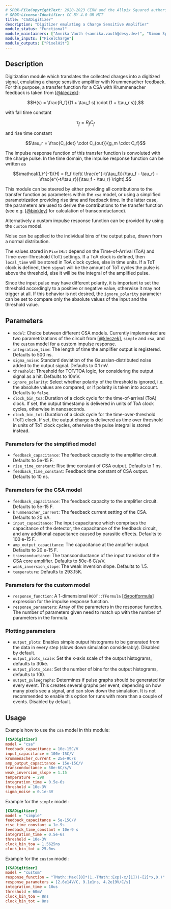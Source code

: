 ```yaml
---
# SPDX-FileCopyrightText: 2020-2023 CERN and the Allpix Squared authors
# SPDX-License-Identifier: CC-BY-4.0 OR MIT
title: "CSADigitizer"
description: "Digitizer emulating a Charge Sensitive Amplifier"
module_status: "Functional"
module_maintainers: ["Annika Vauth (<annika.vauth@desy.de>)", "Simon Spannagel (<simon.spannagel@desy.de>)"]
module_inputs: ["PixelCharge"]
module_outputs: ["PixelHit"]
---
```


## Description

Digitization module which translates the collected charges into a digitized signal, emulating a charge sensitive amplifier with Krummenacher feedback.
For this purpose, a transfer function for a CSA with Krummenacher feedback is taken from \[[@kleczek]\]:
```math
H(s) = \frac{R_f}{(1 + \tau_f s) \cdot (1 + \tau_r s)},
```
with fall time constant
```math
\tau_f = R_f C_f
```
and rise time constant
```math
\tau_r = \frac{C_{det} \cdot C_{out}}{g_m \cdot C_f}
```
The impulse response function of this transfer function is convoluted with the charge pulse. In the time domain, the impulse response function can be written as

```math
\mathcal{L}^{-1}(H) = R_f \left( \frac{e^{-t/\tau_f}}{\tau_f - \tau_r} - \frac{e^{-t/\tau_r}}{\tau_f - \tau_r} \right).
```
This module can be steered by either providing all contributions to the transfer function as parameters within the `csa` model, or using a simplified parametrization providing rise time and feedback time.
In the latter case, the parameters are used to derive the contributions to the transfer function (see e.g. \[[@binkley]\] for calculation of transconductance).

Alternatively a custom impulse response function can be provided by using the `custom` model.

Noise can be applied to the individual bins of the output pulse, drawn from a normal distribution.

The values stored in `PixelHit` depend on the Time-of-Arrival (ToA) and Time-over-Threshold (ToT) settings. If a ToA clock is defined, then `local_time` will be stored in ToA clock cycles, else in time units. If a ToT clock is defined, then `signal` will be the amount of ToT cycles the pulse is above the threshold, else it will be the integral of the amplified pulse.

Since the input pulse may have different polarity, it is important to set the threshold accordingly to a positive or negative value, otherwise it may not trigger at all.
If this behavior is not desired, the `ignore_polarity` parameter can be set to compare only the absolute values of the input and the threshold value.

## Parameters

* `model`: Choice between different CSA models. Currently implemented are two parametrizations of the circuit from \[[@kleczek]\], `simple` and `csa`, and the `custom` model for a custom impulse response.
* `integration_time`: The length of time the amplifier output is registered. Defaults to 500 ns.
* `sigma_noise`: Standard deviation of the Gaussian-distributed noise added to the output signal. Defaults to 0.1 mV.
* `threshold`: Threshold for TOT/TOA logic, for considering the output signal as a hit. Defaults to 10mV.
* `ignore_polarity`: Select whether polarity of the threshold is ignored, i.e. the absolute values are compared, or if polarity is taken into account. Defaults to `false`.
* `clock_bin_toa`: Duration of a clock cycle for the time-of-arrival (ToA) clock. If set, the output timestamp is delivered in units of ToA clock cycles, otherwise in nanoseconds.
* `clock_bin_tot`: Duration of a clock cycle for the time-over-threshold (ToT) clock. If set, the output charge is delivered as time over threshold in units of ToT clock cycles, otherwise the pulse integral is stored instead.

### Parameters for the simplified model

* `feedback_capacitance`: The feedback capacity to the amplifier circuit. Defaults to 5e-15 F.
* `rise_time_constant`: Rise time constant of CSA output. Defaults to 1 ns.
* `feedback_time_constant`: Feedback time constant of CSA output. Defaults to 10 ns.

### Parameters for the CSA model

* `feedback_capacitance`: The feedback capacity to the amplifier circuit. Defaults to 5e-15 F.
* `krummenacher_current`: The feedback current setting of the CSA. Defaults to 20 nA.
* `input_capacitance`: The input capacitance which comprises the capacitance of the detector, the capacitance of the feedback circuit, and any additional capacitance caused by parasitic effects. Defaults to 100 e-15 F.
* `amp_output_capacitance`: The capacitance at the amplifier output. Defaults to 20 e-15 F.
* `transconductance`: The transconductance of the input transistor of the CSA core amplifier. Defaults to 50e-6 C/s/V.
* `weak_inversion_slope`: The weak inversion slope. Defaults to 1.5.
* `temperature`: Defaults to 293.15K.

### Parameters for the custom model

* `response_function`: A 1-dimensional `ROOT::TFormula` \[[@rootformula]\] expression for the impulse response function.
* `response_parameters`: Array of the parameters in the response function. The number of parameters given need to match up with the number of parameters in the formula.

### Plotting parameters

* `output_plots`: Enables simple output histograms to be generated from the data in every step (slows down simulation considerably). Disabled by default.
* `output_plots_scale`: Set the x-axis scale of the output histograms, defaults to 30ke.
* `output_plots_bins`: Set the number of bins for the output histograms, defaults to 100.
* `output_pulsegraphs`: Determines if pulse graphs should be generated for every event. This creates several graphs per event, depending on how many pixels see a signal, and can slow down the simulation. It is not recommended to enable this option for runs with more than a couple of events. Disabled by default.

## Usage

Example how to use the `csa` model in this module:
```ini
[CSADigitizer]
model = "csa"
feedback_capacitance = 10e-15C/V
input_capacitance = 100e-15C/V
krummenacher_current = 25e-9C/s
amp_output_capacitance = 15e-15C/V
transconductance = 50e-6C/s/V
weak_inversion_slope = 1.15
temperature = 298
integration_time = 0.5e-6s
threshold = 10e-3V
sigma_noise = 0.1e-3V
```

Example for the `simple` model:
```ini
[CSADigitizer]
model = "simple"
feedback_capacitance = 5e-15C/V
rise_time_constant = 1e-9s
feedback_time_constant = 10e-9 s
integration_time = 0.5e-6s
threshold = 10e-3V
clock_bin_toa = 1.5625ns
clock_bin_tot = 25.0ns
```

Example for the `custom` model:
```ini
[CSADigitizer]
model = "custom"
response_function = "TMath::Max([0]*(1.-TMath::Exp(-x/[1]))-[2]*x,0.)"
response_parameters = [2.6e14V/C, 9.1e1ns, 4.2e19V/C/s]
integration_time = 10us
threshold = 60mV
clock_bin_toa = 8ns
clock_bin_tot = 8ns
```


[@kleczek]: https://doi.org/10.1109/MIXDES.2015.7208529
[@binkley]: https://doi.org/10.1002/9780470033715
[@rootformula]: https://root.cern.ch/doc/master/classTFormula.html
